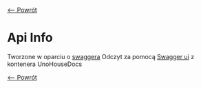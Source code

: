 [<-- Powrót](../README.md)

# Api Info

Tworzone w oparciu o [swaggera](https://github.com/zircote/swagger-php)
Odczyt za pomocą [Swagger ui](https://swagger.io/swagger-ui/) z kontenera UnoHouseDocs

[<-- Powrót](../README.md)